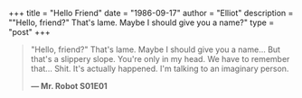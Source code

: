 +++
title = "Hello Friend"
date = "1986-09-17"
author = "Elliot"
description = "\"Hello, friend?\" That's lame. Maybe I should give you a name?"
type = "post"
+++

> "Hello, friend?" That's lame.
> Maybe I should give you a name...
> But that's a slippery slope.
> You're only in my head.
> We have to remember that...
> Shit.
> It's actually happened.
> I'm talking to an imaginary person.
>
> **— Mr. Robot S01E01**
